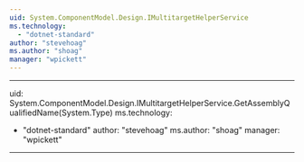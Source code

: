 ```yaml
---
uid: System.ComponentModel.Design.IMultitargetHelperService
ms.technology: 
  - "dotnet-standard"
author: "stevehoag"
ms.author: "shoag"
manager: "wpickett"
---
```


---
uid: System.ComponentModel.Design.IMultitargetHelperService.GetAssemblyQualifiedName(System.Type)
ms.technology: 
  - "dotnet-standard"
author: "stevehoag"
ms.author: "shoag"
manager: "wpickett"
---
